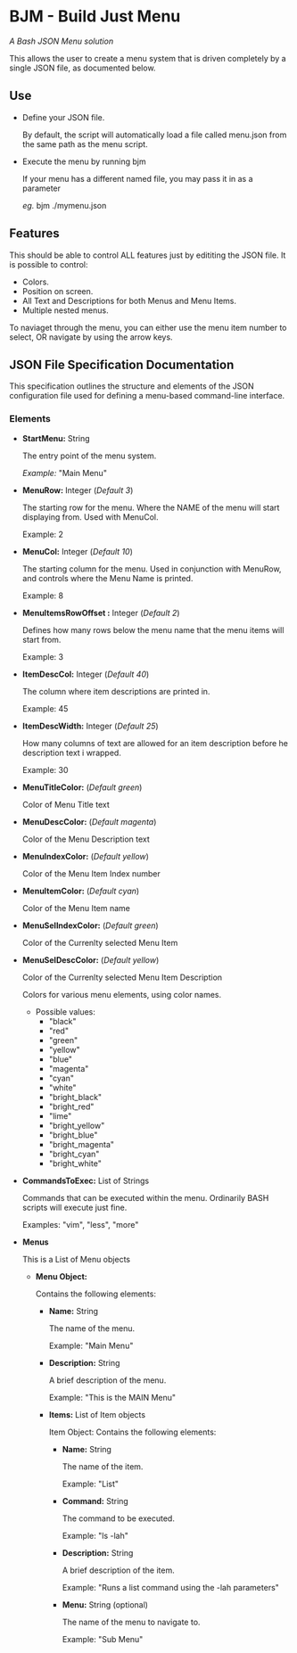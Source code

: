 # BJM - **Build Just Menu**

*A Bash JSON Menu solution*

This allows the user to create a menu system that is driven completely by a single JSON file, as documented below.

## Use

- Define your JSON file. 

    By default, the script will automatically load a file called menu.json from the same path as the menu script.

- Execute the menu by running bjm

    If your menu has a different named file, you may pass it in as a parameter 

    *eg.* bjm ./mymenu.json

## Features

This should be able to control ALL features just by edititing the JSON file. It is possible to control:

- Colors.
- Position on screen.
- All Text and Descriptions for both Menus and Menu Items.
- Multiple nested menus.

To naviaget through the menu, you can either use the menu item number to select, OR navigate by using the arrow keys.

## JSON File Specification Documentation

This specification outlines the structure and elements of the JSON configuration file used for defining a menu-based command-line interface.

### Elements
- **StartMenu:** String

    The entry point of the menu system.

    *Example:* "Main Menu"

- **MenuRow:** Integer (*Default 3*)

    The starting row for the menu. Where the NAME of the menu will start displaying from. Used with MenuCol.

    Example: 2

- **MenuCol:** Integer (*Default 10*)

    The starting column for the menu. Used in conjunction with MenuRow, and controls where the Menu Name is printed.

    Example: 8

- **MenuItemsRowOffset :** Integer (*Default 2*)

    Defines how many rows below the menu name that the menu items will start from.

    Example: 3

- **ItemDescCol:** Integer  (*Default 40*)

    The column where item descriptions are printed in.

    Example: 45

- **ItemDescWidth:** Integer (*Default 25*)

    How many columns of text are allowed for an item description before he description text i wrapped.

    Example: 30

- **MenuTitleColor:**    (*Default green*)

    Color of Menu Title text

- **MenuDescColor:**     (*Default magenta*)

    Color of the Menu Description text

- **MenuIndexColor:**    (*Default yellow*)

    Color of the Menu Item Index number 

- **MenuItemColor:**    (*Default cyan*)

    Color of the Menu Item name

- **MenuSelIndexColor:** (*Default green*)

    Color of the Currenlty selected Menu Item 

- **MenuSelDescColor:**  (*Default yellow*)
    
    Color of the Currenlty selected Menu Item Description

    Colors for various menu elements, using color names.

    - Possible values: 
        - "black"
        - "red"
        - "green"
        - "yellow"
        - "blue"
        - "magenta"
        - "cyan"
        - "white"
        - "bright_black"
        - "bright_red"
        - "lime"
        - "bright_yellow"
        - "bright_blue"
        - "bright_magenta"
        - "bright_cyan"
        - "bright_white"

- **CommandsToExec:** List of Strings

    Commands that can be executed within the menu. Ordinarily BASH scripts will execute just fine.

    Examples: "vim", "less", "more"

- **Menus**

    This is a List of Menu objects

    - **Menu Object:**
        
        Contains the following elements:

        - **Name:** String

            The name of the menu.

            Example: "Main Menu"

        - **Description:** String

            A brief description of the menu.

            Example: "This is the MAIN Menu"

        - **Items:** List of Item objects

            Item Object: Contains the following elements:

            - **Name:** String

                The name of the item.

                Example: "List"

            - **Command:** String     

                The command to be executed.

                Example: "ls -lah"

            - **Description:** String

                A brief description of the item.

                Example: "Runs a list command using the -lah parameters"

            - **Menu:** String (optional)

                The name of the menu to navigate to.

                Example: "Sub Menu"